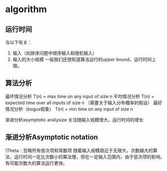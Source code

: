 # algorithm
## 运行时间
与以下有关：
1. 输入（如排序问题中顺序输入和随机输入）
2. 输入的大小规模
一般我们还想知道算法运行的upper bound，运行时间上限。
## 算法分析
最坏情况分析 T(n) = max time on any input of size n
平均情况分析 T(n) = expected time over all inputs of size n （需要关于输入分布概率的假设）
最好情况分析（bogus假象） T(n) = min time on any input of size n

渐进分析asymptotic analysize 关注随输入规模增大，运行时间的增长
## 渐进分析Asymptotic notation
\Theta：忽略所有低次项和常数项
随着输入规模趋近于无限大，次数越大的算法，运行时间一定比次数小的算法慢，但在一定输入范围内，由于低次项的影响，有可能次数大的算法运行更快。